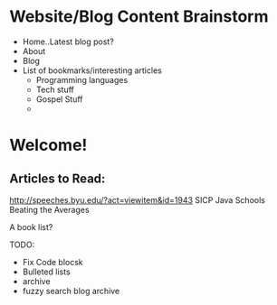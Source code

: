 Website/Blog Content Brainstorm
===============================

* Home..Latest blog post?
* About
* Blog
* List of bookmarks/interesting articles
    * Programming languages
    * Tech stuff
    * Gospel Stuff
    * 

# Welcome!

## Articles to Read:

http://speeches.byu.edu/?act=viewitem&id=1943
SICP
Java Schools
Beating the Averages

A book list?

TODO:
 
* Fix Code blocsk
* Bulleted lists
* archive
* fuzzy search blog archive

